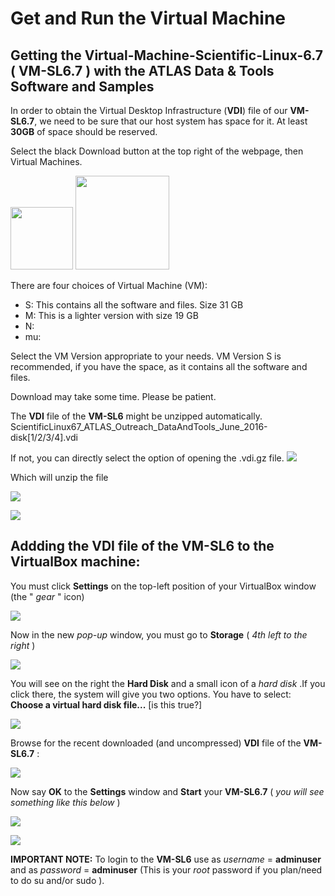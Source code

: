 # Get and Run the Virtual Machine


## Getting the Virtual-Machine-Scientific-Linux-6.7 ( **VM-SL6.7** ) with the **ATLAS Data & Tools Software and Samples**


In order to obtain the Virtual Desktop Infrastructure (**VDI**) file of our **VM-SL6.7**, we need to be sure that our host system has space for it.  At least **30GB** of space should be reserved.

Select the black Download button at the top right of the webpage, then Virtual Machines.  

<img src="./pictures/Download.jpg" width="100" />
<img src="./pictures/VMbutton.jpg" width="150" /> 



There are four choices of Virtual Machine (VM):  
* S: This contains all the software and files.  Size 31 GB     
* M: This is a lighter version with size 19 GB
* N: 
* mu:


Select the VM Version appropriate to your needs.  VM Version S is recommended, if you have the space, as it contains all the software and files.

Download may take some time.  Please be patient.

The **VDI** file of the **VM-SL6**
might be unzipped automatically.
ScientificLinux67_ATLAS_Outreach_DataAndTools_June_2016-disk[1/2/3/4].vdi 

If not, you can directly select the option of opening the .vdi.gz file.
![](pictures/Screenshot_2015-02-05_02.43.32.png)

Which will unzip the file

![](pictures/Screenshot_2015-02-03_15.08.26.png)

![](pictures/Screenshot_2015-02-03_15.28.18.png)


## Addding the VDI file of the VM-SL6 to the VirtualBox machine: 


You must click **Settings** on the top-left position of your VirtualBox window (the " _gear_  " icon)

![](pictures/Screenshot_2015-02-02_22.46.35.png)

Now in the new _pop-up_ window, you must go to **Storage** ( _4th left to the right_ ) 

![](pictures/Screenshot_2015-02-02_22.46.50.png)

You will see on the right the **Hard Disk** and a small icon of a _hard disk_ .If you click there, the system will give you two options. 
You have to select: **Choose a virtual hard disk file...** [is this true?]

![](pictures/Screenshot_2015-02-02_22.48.11.png)

Browse for the recent downloaded (and uncompressed) **VDI** file of the **VM-SL6.7** :

![](pictures/Screenshot_2015-02-03_15.31.55.png)

Now say **OK** to the **Settings** window and **Start** your **VM-SL6.7**    ( _you will see something like this below_ )

![](pictures/Screenshot_2015-02-03_15.33.12.png)

![](pictures/Screenshot_2015-02-03_15.34.04.png)

**IMPORTANT NOTE:** To login to the **VM-SL6** use as _username_ = **adminuser** and as _password_ = **adminuser**
(This is your *root* password if you plan/need to do su and/or sudo ).

